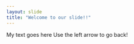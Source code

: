```yaml
---
layout: slide
title: "Welcome to our slide!!"
---
```

My text goes here
Use the left arrow to go back!
